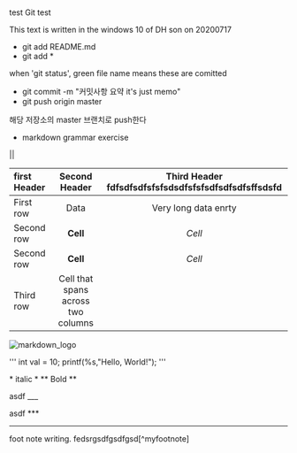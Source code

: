 #
test
Git test

This text is written in the windows 10 of DH son on 20200717

* git add README.md
* git add *

when 'git status', green file name means these are comitted
* git commit -m "커밋사항 요약 it's just memo"
* git push origin master

해당 저장소의 master 브랜치로 push한다

* markdown grammar exercise

||<!--tewtwetwetwetw-->

| first Header | Second Header | Third Header     fdfsdfsdfsfsfsdsdfsfsfsdfsdfsdfsffsdsfd    |
| :----------- | :-----------: | :-----------------------------------------------:|
| First row    | Data          | Very long data enrty |
| Second row            | **Cell**      | *Cell*              |
| Second row    | **Cell**      | *Cell*               |
| Third row     | Cell that spans across two columns  ||

![markdown_logo](https://raw.github.com/dcurtis/markdown-mark/master/png/208x128.png)

''' 
int val = 10;
printf(%s,"Hello, World!");
'''

\* italic \*
\*\*  Bold \*\*

asdf
\_\_\_

asdf
\*\*\*

---
foot note writing.
fedsrgsdfgsdfgsd[\^myfootnote]
